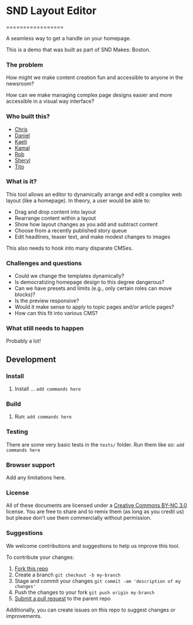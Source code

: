 # SND Layout Editor
=================

A seamless way to get a handle on your homepage.

This is a demo that was built as part of SND Makes: Boston.

### The problem
How might we make content creation fun and accessible to anyone in the newsroom? 


How can we make managing complex page designs easier and more accessible in a visual way interface?

### Who built this?

- [Chris]()
- [Daniel]()
- [Kaeti](http://twitter.com/kaeti)
- [Kamal]()
- [Rob]()
- [Sheryl]()
- [Tito]()

### What is it?

This tool allows an editor to dynamically arrange and edit a complex web layout (like a homepage). In theory, a user would be able to: 

- Drag and drop content into layout
- Rearrange content within a layout
- Show how layout changes as you add and subtract content
- Choose from a recently published story queue
- Edit headlines, teaser text, and make modest changes to images

This also needs to hook into many disparate CMSes.

### Challenges and questions
- Could we change the templates dynamically?
- Is democratizing homepage design to this degree dangerous?
- Can we have presets and limits (e.g., only certain roles can move blocks)?
- Is the preview responsive?
- Would it make sense to apply to topic pages and/or article pages?
- How can this fit into various CMS?

### What still needs to happen
Probably a lot!

## Development

### Install

1. Install ... `add commands here`

 
### Build

1. Run: `add commands here`

### Testing

There are some very basic tests in the `tests/` folder.  Run them like so: `add commands here`

### Browser support
Add any limitations here.


### License
All of these documents are licensed under a [Creative Commons BY-NC 3.0](http://creativecommons.org/licenses/by-nc/3.0/) license. You are free to share and to remix them (as long as you credit us) but please don't use them commercially without permission.

### Suggestions

We welcome contributions and suggestions to help us improve this tool.

To contribute your changes:

1. [Fork this repo](https://help.github.com/articles/fork-a-repo)
2. Create a branch `git checkout -b my-branch`
3. Stage and commit your changes `git commit -am 'description of my changes'`
4. Push the changes to your fork `git push origin my-branch`
5. [Submit a pull request](https://help.github.com/articles/creating-a-pull-request) to the parent repo

Additionally, you can create issues on this repo to suggest changes or improvements. 
